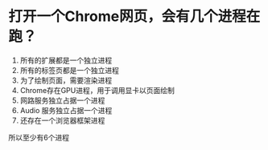 # 打开一个Chrome网页，会有几个进程在跑？
1. 所有的扩展都是一个独立进程
2. 所有的标签页都是一个独立进程
3. 为了绘制页面，需要渲染进程
4. Chrome存在GPU进程，用于调用显卡以页面绘制
5. 网路服务独立占据一个进程
6. Audio 服务独立占据一个进程
7. 还存在一个浏览器框架进程

所以至少有6个进程
